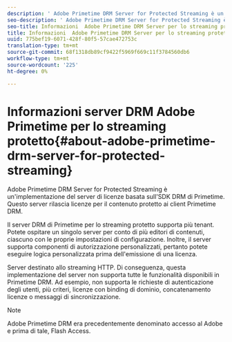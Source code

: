 ```yaml
---
description: ' Adobe Primetime DRM Server for Protected Streaming è un''implementazione del server di licenze basata sull''SDK DRM di Primetime. Questo server rilascia licenze per il contenuto protetto ai client Primetime DRM.'
seo-description: ' Adobe Primetime DRM Server for Protected Streaming è un''implementazione del server di licenze basata sull''SDK DRM di Primetime. Questo server rilascia licenze per il contenuto protetto ai client Primetime DRM.'
seo-title: Informazioni  Adobe Primetime DRM Server per lo streaming protetto
title: Informazioni  Adobe Primetime DRM Server per lo streaming protetto
uuid: 775bef19-6071-428f-80f5-57cae472753c
translation-type: tm+mt
source-git-commit: 68f1318db89cf9422f5969f669c11f3784560db6
workflow-type: tm+mt
source-wordcount: '225'
ht-degree: 0%

---
```



# Informazioni  server DRM Adobe Primetime per lo streaming protetto{#about-adobe-primetime-drm-server-for-protected-streaming}

 Adobe Primetime DRM Server for Protected Streaming è un&#39;implementazione del server di licenze basata sull&#39;SDK DRM di Primetime. Questo server rilascia licenze per il contenuto protetto ai client Primetime DRM.

Il server DRM di Primetime per lo streaming protetto supporta più tenant. Potete ospitare un singolo server per conto di più editori di contenuti, ciascuno con le proprie impostazioni di configurazione. Inoltre, il server supporta componenti di autorizzazione personalizzati, pertanto potete eseguire logica personalizzata prima dell&#39;emissione di una licenza.

Server destinato allo streaming HTTP. Di conseguenza, questa implementazione del server non supporta tutte le funzionalità disponibili in Primetime DRM. Ad esempio, non supporta le richieste di autenticazione degli utenti, più criteri, licenze con binding di dominio, concatenamento licenze o messaggi di sincronizzazione.

>[!NOTE]
>
> Adobe Primetime DRM era precedentemente denominato  accesso al Adobe e prima di tale, Flash Access.

